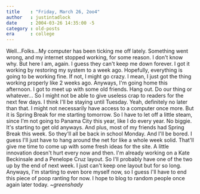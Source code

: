 ```yaml
---
title    : "Friday, March 26, 2oo4"
author   : justintadlock
date     : 2004-03-26 14:35:00 -5
category : old-posts
era      : college
---
```


Well...Folks...My computer has been ticking me off lately.  Something went wrong, and my internet stopped working, for some reason.  I don't know why.  But here I am, again.  I guess they can't keep me down forever.  I got it working by restoring my system to a week ago.  Hopefully, everything is going to be working fine.  If not, I might go crazy.  I mean, I just got the thing working properly like 2 weeks ago.  Anyways, I'm going home this afternoon.  I got to meet up with some old friends.  Hang out.  Do our thing or whatever...  So I might not be able to give useless crap to readers for the next few days.  I think I'll be staying until Tuesday.  Yeah, definitely no later than that.  I might not necessarily have access to a computer once more.  But it is Spring Break for me starting tomorrow.  So I have to let off a little steam, since I'm not going to Panama City this year, like I do every year.  No biggie.  It's starting to get old anyways.  And plus, most of my friends had Spring Break this week.  So they'll all be back in school Monday.  And I'll be bored.  I guess I'll just have to hang around the net for like a whole week solid.  That'll give me time to come up with some fresh ideas for the site.  A little innovation doesn't hurt every now and then.  I'm already working on a Kate Beckinsale and a Penelope Cruz layout.  So I'll probably have one of the two up by the end of next week.  I just can't keep one layout but for so long.  Anyways, I'm starting to even bore myself now, so I guess I'll have to end this piece of poop ranting for now.  I hope to blog to random people once again later today.  <em> ~greenshady</em>
